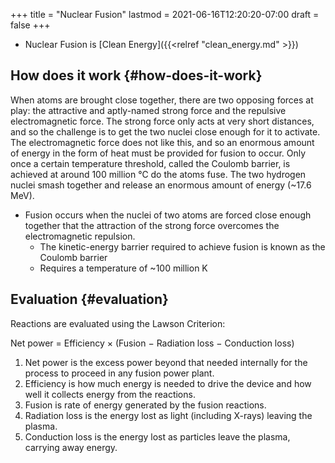 +++
title = "Nuclear Fusion"
lastmod = 2021-06-16T12:20:20-07:00
draft = false
+++

-   Nuclear Fusion is [Clean Energy]({{<relref "clean_energy.md" >}})


## How does it work {#how-does-it-work}

When atoms are brought close together, there are two opposing forces at play: the attractive and aptly-named strong force and the repulsive electromagnetic force. The strong force only acts at very short distances, and so the challenge is to get the two nuclei close enough for it to activate. The electromagnetic force does not like this, and so an enormous amount of energy in the form of heat must be provided for fusion to occur. Only once a certain temperature threshold, called the Coulomb barrier, is achieved at around 100 million ℃ do the atoms fuse. The two hydrogen nuclei smash together and release an enormous amount of energy (~17.6 MeV).

-   Fusion occurs when the nuclei of two atoms are forced close enough together that the attraction of the strong force overcomes the electromagnetic repulsion.
    -   The kinetic-energy barrier required to achieve fusion is known as the Coulomb barrier
    -   Requires a temperature of ~100 million K


## Evaluation {#evaluation}

Reactions are evaluated using the Lawson Criterion:

Net power = Efficiency × (Fusion − Radiation loss − Conduction loss)

1.  Net power is the excess power beyond that needed internally for the process to proceed in any fusion power plant.
2.  Efficiency is how much energy is needed to drive the device and how well it collects energy from the reactions.
3.  Fusion is rate of energy generated by the fusion reactions.
4.  Radiation loss is the energy lost as light (including X-rays) leaving the plasma.
5.  Conduction loss is the energy lost as particles leave the plasma, carrying away energy.